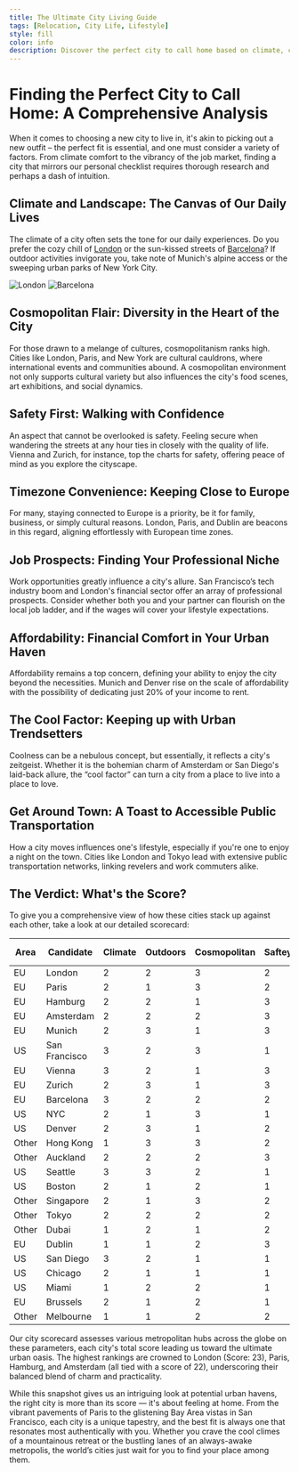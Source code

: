 ```yaml
---
title: The Ultimate City Living Guide
tags: [Relocation, City Life, Lifestyle]
style: fill
color: info
description: Discover the perfect city to call home based on climate, culture, safety, and more with our in-depth city living analysis.
---
```


# Finding the Perfect City to Call Home: A Comprehensive Analysis

When it comes to choosing a new city to live in, it's akin to picking out a new outfit – the perfect fit is essential, and one must consider a variety of factors. From climate comfort to the vibrancy of the job market, finding a city that mirrors our personal checklist requires thorough research and perhaps a dash of intuition.

## Climate and Landscape: The Canvas of Our Daily Lives

The climate of a city often sets the tone for our daily experiences. Do you prefer the cozy chill of [London](https://en.wikipedia.org/wiki/London#/media/File:London_Montage_L.jpg) or the sun-kissed streets of [Barcelona](https://en.wikipedia.org/wiki/Barcelona#/media/File:Collage_Barcelona.jpg)? If outdoor activities invigorate you, take note of Munich's alpine access or the sweeping urban parks of New York City.

![London](https://upload.wikimedia.org/wikipedia/commons/thumb/a/a5/London_Montage_L.jpg/320px-London_Montage_L.jpg)
![Barcelona](https://upload.wikimedia.org/wikipedia/commons/thumb/8/8d/Collage_Barcelona.jpg/320px-Collage_Barcelona.jpg)

## Cosmopolitan Flair: Diversity in the Heart of the City

For those drawn to a melange of cultures, cosmopolitanism ranks high. Cities like London, Paris, and New York are cultural cauldrons, where international events and communities abound. A cosmopolitan environment not only supports cultural variety but also influences the city's food scenes, art exhibitions, and social dynamics.

## Safety First: Walking with Confidence

An aspect that cannot be overlooked is safety. Feeling secure when wandering the streets at any hour ties in closely with the quality of life. Vienna and Zurich, for instance, top the charts for safety, offering peace of mind as you explore the cityscape.

## Timezone Convenience: Keeping Close to Europe

For many, staying connected to Europe is a priority, be it for family, business, or simply cultural reasons. London, Paris, and Dublin are beacons in this regard, aligning effortlessly with European time zones.

## Job Prospects: Finding Your Professional Niche

Work opportunities greatly influence a city's allure. San Francisco’s tech industry boom and London's financial sector offer an array of professional prospects. Consider whether both you and your partner can flourish on the local job ladder, and if the wages will cover your lifestyle expectations.

## Affordability: Financial Comfort in Your Urban Haven

Affordability remains a top concern, defining your ability to enjoy the city beyond the necessities. Munich and Denver rise on the scale of affordability with the possibility of dedicating just 20% of your income to rent.

## The Cool Factor: Keeping up with Urban Trendsetters

Coolness can be a nebulous concept, but essentially, it reflects a city's zeitgeist. Whether it is the bohemian charm of Amsterdam or San Diego's laid-back allure, the “cool factor” can turn a city from a place to live into a place to love.

## Get Around Town: A Toast to Accessible Public Transportation

How a city moves influences one's lifestyle, especially if you're one to enjoy a night on the town. Cities like London and Tokyo lead with extensive public transportation networks, linking revelers and work commuters alike.

## The Verdict: What's the Score?

To give you a comprehensive view of how these cities stack up against each other, take a look at our detailed scorecard:

| Area  | Candidate     | Climate | Outdoors | Cosmopolitan | Saftey | Timezone | Jobs | Affordability | Coolness | Public Transport | Score |
| ----- | ------------- | ------- | -------- | ------------ | ------ | -------- | ---- | ------------- | -------- | ---------------- | ----- |
| EU    | London        | 2       | 2        | 3            | 2      | 3        | 3    | 2             | 3        | 3                | 23    |
| EU    | Paris         | 2       | 1        | 3            | 2      | 3        | 3    | 2             | 3        | 3                | 22    |
| EU    | Hamburg       | 2       | 2        | 1            | 3      | 3        | 2    | 3             | 3        | 3                | 22    |
| EU    | Amsterdam     | 2       | 2        | 2            | 3      | 3        | 2    | 2             | 3        | 3                | 22    |
| EU    | Munich        | 2       | 3        | 1            | 3      | 3        | 2    | 2             | 2        | 3                | 21    |
| US    | San Francisco | 3       | 2        | 3            | 1      | 1        | 3    | 2             | 3        | 2                | 20    |
| EU    | Vienna        | 3       | 2        | 1            | 3      | 3        | 1    | 2             | 2        | 3                | 20    |
| EU    | Zurich        | 2       | 3        | 1            | 3      | 3        | 3    | 1             | 1        | 3                | 20    |
| EU    | Barcelona     | 3       | 2        | 2            | 2      | 3        | 1    | 1             | 3        | 3                | 20    |
| US    | NYC           | 2       | 1        | 3            | 1      | 2        | 3    | 1             | 3        | 3                | 19    |
| US    | Denver        | 2       | 3        | 1            | 2      | 2        | 2    | 3             | 3        | 1                | 19    |
| Other | Hong Kong     | 1       | 3        | 3            | 2      | 1        | 2    | 2             | 2        | 3                | 19    |
| Other | Auckland      | 2       | 2        | 2            | 3      | 1        | 2    | 2             | 3        | 2                | 19    |
| US    | Seattle       | 3       | 3        | 2            | 1      | 1        | 3    | 2             | 2        | 1                | 18    |
| US    | Boston        | 2       | 1        | 2            | 1      | 2        | 3    | 2             | 2        | 2                | 17    |
| Other | Singapore     | 2       | 1        | 3            | 2      | 1        | 2    | 2             | 2        | 2                | 17    |
| Other | Tokyo         | 2       | 2        | 2            | 2      | 1        | 2    | 1             | 2        | 3                | 17    |
| Other | Dubai         | 1       | 2        | 1            | 2      | 2        | 3    | 3             | 2        | 1                | 17    |
| EU    | Dublin        | 1       | 1        | 2            | 3      | 3        | 3    | 1             | 1        | 1                | 16    |
| US    | San Diego     | 3       | 2        | 1            | 1      | 1        | 2    | 1             | 3        | 1                | 15    |
| US    | Chicago       | 2       | 1        | 1            | 1      | 2        | 2    | 2             | 2        | 2                | 15    |
| US    | Miami         | 1       | 2        | 2            | 1      | 2        | 1    | 2             | 3        | 1                | 15    |
| EU    | Brussels      | 2       | 1        | 2            | 1      | 3        | 1    | 1             | 1        | 3                | 15    |
| Other | Melbourne     | 1       | 1        | 2            | 2      | 1        | 2    | 2             | 2        | 2                | 15    |

Our city scorecard assesses various metropolitan hubs across the globe on these parameters, each city's total score leading us toward the ultimate urban oasis. The highest rankings are crowned to London (Score: 23), Paris, Hamburg, and Amsterdam (all tied with a score of 22), underscoring their balanced blend of charm and practicality.

While this snapshot gives us an intriguing look at potential urban havens, the right city is more than its score — it's about feeling at home. From the vibrant pavements of Paris to the glistening Bay Area vistas in San Francisco, each city is a unique tapestry, and the best fit is always one that resonates most authentically with you. Whether you crave the cool climes of a mountainous retreat or the bustling lanes of an always-awake metropolis, the world’s cities just wait for you to find your place among them.
